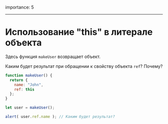 importance: 5

---

# Использование "this" в литерале объекта

Здесь функция `makeUser` возвращает объект.

Каким будет результат при обращении к свойству объекта `ref`? Почему?

```js
function makeUser() {
  return {
    name: "John",
    ref: this
  };
}

let user = makeUser();

alert( user.ref.name ); // Каким будет результат?
```


